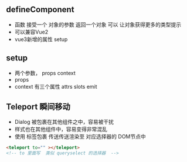  ## defineComponent

 - 函数   接受一个 对象的参数  返回一个对象 可以 让对象获得更多的类型提示
 - 可以兼容Vue2
 - vue3新增的属性  setup

## setup
- 两个参数， props    context
- props
- context  有三个属性  attrs  slots emit
## Teleport  瞬间移动
- Dialog 被包裹在其他组件之中，容易被干扰
- 样式也在其他组件中，容易变得非常混乱
- 使用  标签包裹  传送传送渲染至 对应选择器的 DOM节点中
```html
<teleport to="" ></teleport>
<!-- to 里面写  类似 queryselect 的选择器  -->
```